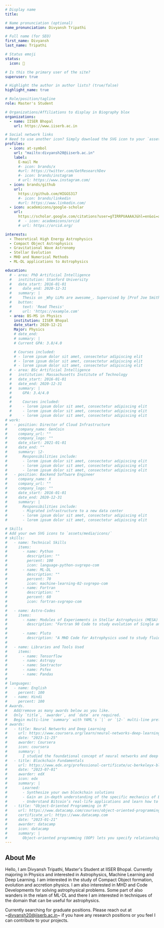 ```yaml
---
# Display name
title:

# Name pronunciation (optional)
name_pronunciation: Divyansh Tripathi

# Full name (for SEO)
first_name: Divyansh
last_name: Tripathi

# Status emoji
status:
  icon: 🚀

# Is this the primary user of the site?
superuser: true

# Highlight the author in author lists? (true/false)
highlight_name: true

# Role/position/tagline
role: Master's Student

# Organizations/Affiliations to display in Biography blox
organizations:
  - name: IISER Bhopal
    url: https://www.iiserb.ac.in

# Social network links
# Need to use another icon? Simply download the SVG icon to your `assets/media/icons/` folder.
profiles:
  - icon: at-symbol
    url: "mailto:divyansh20@iiserb.ac.in"
    label:
      E-mail Me
      #- icon: brands/x
      #url: https://twitter.com/GetResearchDev
      #- icon: brands/instagram
      # url: https://www.instagram.com/
  - icon: brands/github
    url:
      https://github.com/HIGGS317
      #- icon: brands/linkedin
      #url: https://www.linkedin.com/
  - icon: academicons/google-scholar
    url:
      https://scholar.google.com/citations?user=gTIRRPUAAAAJ&hl=en&oi=ao
      #  - icon: academicons/orcid
      # url: https://orcid.org/

interests:
  - Theoretical High Energy Astrophysics
  - Compact Object Astrophysics
  - Gravitational Wave Astronomy
  - Stellar Evolution
  - MHD and Numerical Methods
  - ML-DL applications to Astrophysics

education:
  # - area: PhD Artificial Intelligence
  #   institution: Stanford University
  #   date_start: 2016-01-01
  #     date_end: 2020-12-31
  #   summary: |
  #     Thesis on _Why LLMs are awesome_. Supervised by [Prof Joe Smith](https://example.com). Presented papers at 5 IEEE conferences with the contributions being published in 2 Springer journals.
  #   button:
  #     text: 'Read Thesis'
  #     url: 'https://example.com'
  - area: BS-MS in Physics
    institution: IISER Bhopal
    date_start: 2020-12-21
    Major: Physics
    # date_end:
    # summary: |
    # Current GPA: 3.8/4.0

    # Courses included:
    # - lorem ipsum dolor sit amet, consectetur adipiscing elit
    # - lorem ipsum dolor sit amet, consectetur adipiscing elit
    # - lorem ipsum dolor sit amet, consectetur adipiscing elit
  # - area: BSc Artificial Intelligence
  #   institution: Massachusetts Institute of Technology
  #   date_start: 2016-01-01
  #   date_end: 2020-12-31
  #   summary: |
  #     GPA: 3.4/4.0
  #
  #     Courses included:
  #     - lorem ipsum dolor sit amet, consectetur adipiscing elit
  #     - lorem ipsum dolor sit amet, consectetur adipiscing elit
  #     - lorem ipsum dolor sit amet, consectetur adipiscing elit
# work:
#   - position: Director of Cloud Infrastructure
#     company_name: GenCoin
#     company_url: ""
#     company_logo: ""
#     date_start: 2021-01-01
#     date_end: ""
#     summary: |2-
#       Responsibilities include:
#       - lorem ipsum dolor sit amet, consectetur adipiscing elit
#       - lorem ipsum dolor sit amet, consectetur adipiscing elit
#       - lorem ipsum dolor sit amet, consectetur adipiscing elit
#   - position: Backend Software Engineer
#     company_name: X
#     company_url: ""
#     company_logo: ""
#     date_start: 2016-01-01
#     date_end: 2020-12-31
#     summary: |
#       Responsibilities include:
#       - Migrated infrastructure to a new data center
#       - lorem ipsum dolor sit amet, consectetur adipiscing elit
#       - lorem ipsum dolor sit amet, consectetur adipiscing elit

# Skills
# Add your own SVG icons to `assets/media/icons/`
# skills:
#   - name: Technical Skills
#     items:
#       - name: Python
#         description: ""
#         percent: 100
#         icon: language-python-svgrepo-com
#       - name: ML-DL
#         description: ""
#         percent: 70
#         icon: machine-learning-02-svgrepo-com
#       - name: Fortran
#         description: ""
#         percent: 60
#         icon: fortran-svgrepo-com
#
#   - name: Astro-Codes
#     items:
#       - name: Modules of Experiements in Stellar Astrophysics (MESA)
#         description: "Fortran 90 Code to study evolution of Single and Binary Stars"
#
#       - name: Pluto
#         description: "A MHD Code for Astrophysics used to study fluids and plasmas"
#
#   - name: Libraries and Tools Used
#     items:
#       - name: Tensorflow
#       - name: Astropy
#       - name: Sextractor
#       - name: Psfex
#       - name: Pandas
#
# languages:
#   - name: English
#     percent: 100
#   - name: Hindi
#     percent: 100
# Awards.
#   Add/remove as many awards below as you like.
#   Only `title`, `awarder`, and `date` are required.
#   Begin multi-line `summary` with YAML's `|` or `|2-` multi-line prefix and indent 2 spaces below.
# awards:
#   - title: Neural Networks and Deep Learning
#     url: https://www.coursera.org/learn/neural-networks-deep-learning
#     date: "2023-11-25"
#     awarder: Coursera
#     icon: coursera
#     summary: |
#       I studied the foundational concept of neural networks and deep learning. By the end, I was familiar with the significant technological trends driving the rise of deep learning; build, train, and apply fully connected deep neural networks; implement efficient (vectorized) neural networks; identify key parameters in a neural network’s architecture; and apply deep learning to your own applications.
#   - title: Blockchain Fundamentals
#     url: https://www.edx.org/professional-certificate/uc-berkeleyx-blockchain-fundamentals
#     date: "2023-07-01"
#     awarder: edX
#     icon: edx
#     summary: |
#       Learned:
#       - Synthesize your own blockchain solutions
#       - Gain an in-depth understanding of the specific mechanics of Bitcoin
#       - Understand Bitcoin’s real-life applications and learn how to attack and destroy Bitcoin, Ethereum, smart contracts and Dapps, and alternatives to Bitcoin’s Proof-of-Work consensus algorithm
#   - title: "Object-Oriented Programming in R"
#     url: https://www.datacamp.com/courses/object-oriented-programming-with-s3-and-r6-in-r
#     certificate_url: https://www.datacamp.com
#     date: "2023-01-21"
#     awarder: datacamp
#     icon: datacamp
#     summary: |
#       Object-oriented programming (OOP) lets you specify relationships between functions and the objects that they can act on, helping you manage complexity in your code. This is an intermediate level course, providing an introduction to OOP, using the S3 and R6 systems. S3 is a great day-to-day R programming tool that simplifies some of the functions that you write. R6 is especially useful for industry-specific analyses, working with web APIs, and building GUIs.
---
```


## About Me

Hello, I am Divyansh Tripathi, Master's Student at IISER Bhopal. Currently majoring in Physics and interested in Astrophysics, Machine Learning and Deep Learning.
I am interested in the study of Compact Object formation, evolution and accretion physics. I am also interested in MHD and Code Developments for solving astrophysical problems.
Some part of also wanders in the relam of ML-DL and there I am interested in techniques of the domain that can be useful for astrophysics.

Currently searching for graduate positions.
Please reach out at ~divyansh20@iiserb.ac.in~ if you have any research positions or you feel I can contribute to your projects.
